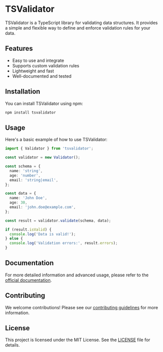 # TSValidator

TSValidator is a TypeScript library for validating data structures. It provides a simple and flexible way to define and enforce validation rules for your data.

## Features

- Easy to use and integrate
- Supports custom validation rules
- Lightweight and fast
- Well-documented and tested

## Installation

You can install TSValidator using npm:

```bash
npm install tsvalidator
```

## Usage

Here's a basic example of how to use TSValidator:

```typescript
import { Validator } from 'tsvalidator';

const validator = new Validator();

const schema = {
  name: 'string',
  age: 'number',
  email: 'string|email',
};

const data = {
  name: 'John Doe',
  age: 30,
  email: 'john.doe@example.com',
};

const result = validator.validate(schema, data);

if (result.isValid) {
  console.log('Data is valid!');
} else {
  console.log('Validation errors:', result.errors);
}
```

## Documentation

For more detailed information and advanced usage, please refer to the [official documentation](https://example.com/tsvalidator-docs).

## Contributing

We welcome contributions! Please see our [contributing guidelines](https://example.com/tsvalidator-contributing) for more information.

## License

This project is licensed under the MIT License. See the [LICENSE](LICENSE) file for details.
